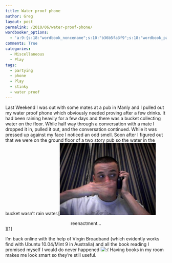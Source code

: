 ```yaml
---
title: Water proof phone
author: Greg
layout: post
permalink: /2010/06/water-proof-phone/
wordbooker_options:
  - 'a:9:{s:18:"wordbook_noncename";s:10:"b36b5fa3f9";s:18:"wordbook_page_post";s:4:"-100";s:18:"wordbook_orandpage";s:1:"2";s:23:"wordbook_default_author";s:1:"2";s:23:"wordbook_extract_length";s:3:"256";s:19:"wordbook_actionlink";s:3:"300";s:18:"wordbook_attribute";s:31:"Posted a new post on their blog";s:29:"wordbooker_status_update_text";s:35:": New blog post :  %title% - %link%";s:20:"wordbook_comment_get";s:2:"on";}'
comments: True
categories:
  - Miscellaneous
  - Play
tags:
  - partying
  - phone
  - Play
  - stinky
  - water proof
---
```

Last Weekend I was out with some mates at a pub in Manly and I pulled out my water proof phone which obviously needed proving after a few drinks. It had been raining heavily for a few days and there was a bucket collecting water on the floor. While half way through a conversation with a mate I dropped it in, pulled it out, and the conversation continued. While it was pressed up against my face I noticed an odd smell. Soon after I figured out that we were on the ground floor of a two story pub so the water in the bucket wasn&#8217;t rain water.[<img src="/wp-content/uploads/2010/06/2010-06-14-122633-300x225.jpg" alt="Stinky Phone" title="2010-06-14-122633" width="300" height="225" class="aligncenter size-medium wp-image-417" />  


<center>
  reenactment&#8230;
</center>][1]

I&#8217;m back online with the help of Virgin Broadband (which evidently works find with Ubuntu 10.04/Mint 9 in Australia) and all the book reading I promised myself I would do never happened <img src="http://gregology.net/wp-includes/images/smilies/frownie.png" alt=":(" class="wp-smiley" style="height: 1em; max-height: 1em;" /> Having books in my room makes me look smart so they&#8217;re still useful.

 [1]: /wp-content/uploads/2010/06/2010-06-14-122633.jpg